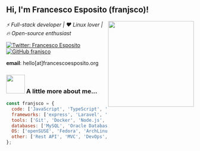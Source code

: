 <h2> Hi, I'm Francesco Esposito (franjsco)!</h2>
<img align='right' src="https://i.giphy.com/media/13FrpeVH09Zrb2/giphy.webp" width="230">
<p><em>⚡ Full-stack developer |  ❤️ Linux lover | 🔥 Open-source enthusiast</em></p>

[![Twitter: Francesco Esposito](https://img.shields.io/twitter/follow/franjsco?style=social)](https://twitter.com/franjsco)
[![GitHub franjsco](https://img.shields.io/github/followers/franjsco?label=follow&style=social)](https://github.com/franjsco)

**email**: hello[at]francescoesposito.org

### <img src="https://media2.giphy.com/media/cpAGF6uxLw93uuQNNJ/giphy.gif" width="50"> A little more about me...  

```javascript
const franjsco = {
  code: ['JavaScript', 'TypeScript', 'PHP', 'Python', 'SQL', 'HTML', 'CSS'],
  frameworks: ['express', 'Laravel', 'React', 'Angular', 'Bootstrap'],
  tools: ['Git', 'Docker', 'Node.js', 'Bash', 'Postman'],
  databases: ['MySQL', 'Oracle Database', 'Postgres', 'MongoDB'],
  OS: ['openSUSE', 'Fedora', 'ArchLinux', 'Ubuntu', 'Debian', 'Windows'],
  other: ['Rest API', 'MVC', 'DevOps', 'Cloud', 'OpenAPI']
};
```
